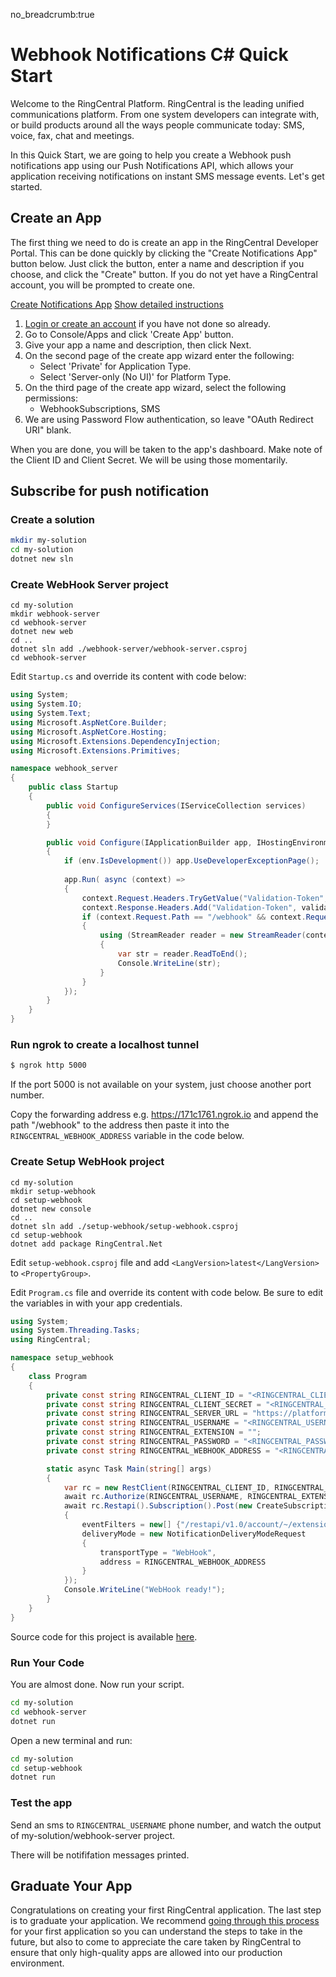 no_breadcrumb:true

# Webhook Notifications C# Quick Start

Welcome to the RingCentral Platform. RingCentral is the leading unified communications platform. From one system developers can integrate with, or build products around all the ways people communicate today: SMS, voice, fax, chat and meetings.

In this Quick Start, we are going to help you create a Webhook push notifications app using our Push Notifications API, which allows your application receiving notifications on instant SMS message events. Let's get started.

## Create an App

The first thing we need to do is create an app in the RingCentral Developer Portal. This can be done quickly by clicking the "Create Notifications App" button below. Just click the button, enter a name and description if you choose, and click the "Create" button. If you do not yet have a RingCentral account, you will be prompted to create one.

<a target="_new" href="https://developer.ringcentral.com/new-app?name=Webhook+Notifications+Quick+Start+App&desc=A+simple+app+to+demo+creating+an+SMS+Notification+RingCentral&public=false&type=ServerOther&carriers=7710,7310,3420&permissions=SubscriptionWebhook,SMS&redirectUri=" class="btn btn-primary">Create Notifications App</a>
<a class="btn-link btn-collapse" data-toggle="collapse" href="#create-app-instructions" role="button" aria-expanded="false" aria-controls="create-app-instructions">Show detailed instructions</a>

<div class="collapse" id="create-app-instructions">
<ol>
<li><a href="https://developer.ringcentral.com/login.html#/">Login or create an account</a> if you have not done so already.</li>
<li>Go to Console/Apps and click 'Create App' button.</li>
<li>Give your app a name and description, then click Next.</li>
<li>On the second page of the create app wizard enter the following:
  <ul>
  <li>Select 'Private' for Application Type.</li>
  <li>Select 'Server-only (No UI)' for Platform Type.</li>
  </ul>
  </li>
<li>On the third page of the create app wizard, select the following permissions:
  <ul>
    <li>WebhookSubscriptions, SMS</li>
  </ul>
  </li>
<li>We are using Password Flow authentication, so leave "OAuth Redirect URI" blank.</li>
</ol>
</div>

When you are done, you will be taken to the app's dashboard. Make note of the Client ID and Client Secret. We will be using those momentarily.

## Subscribe for push notification

### Create a solution

```bash
mkdir my-solution
cd my-solution
dotnet new sln
```

### Create WebHook Server project

```
cd my-solution
mkdir webhook-server
cd webhook-server
dotnet new web
cd ..
dotnet sln add ./webhook-server/webhook-server.csproj
cd webhook-server
```

Edit `Startup.cs` and override its content with code below:

```cs
using System;
using System.IO;
using System.Text;
using Microsoft.AspNetCore.Builder;
using Microsoft.AspNetCore.Hosting;
using Microsoft.Extensions.DependencyInjection;
using Microsoft.Extensions.Primitives;

namespace webhook_server
{
    public class Startup
    {
        public void ConfigureServices(IServiceCollection services)
        {
        }

        public void Configure(IApplicationBuilder app, IHostingEnvironment env)
        {
            if (env.IsDevelopment()) app.UseDeveloperExceptionPage();
            
            app.Run( async (context) =>
            {
                context.Request.Headers.TryGetValue("Validation-Token", out StringValues validationToken);
                context.Response.Headers.Add("Validation-Token", validationToken);
                if (context.Request.Path == "/webhook" && context.Request.Method == "POST")
                {
                    using (StreamReader reader = new StreamReader(context.Request.Body, Encoding.UTF8))
                    {
                        var str = reader.ReadToEnd();
                        Console.WriteLine(str);
                    }
                }
            });
        }
    }
}
```

### Run ngrok to create a localhost tunnel

```bash
$ ngrok http 5000
```

If the port 5000 is not available on your system, just choose another port number.

Copy the forwarding address e.g. https://171c1761.ngrok.io and append the path "/webhook" to the address then paste it into the `RINGCENTRAL_WEBHOOK_ADDRESS` variable in the code below.


### Create Setup WebHook project

```
cd my-solution
mkdir setup-webhook
cd setup-webhook
dotnet new console
cd ..
dotnet sln add ./setup-webhook/setup-webhook.csproj
cd setup-webhook
dotnet add package RingCentral.Net
```

Edit `setup-webhook.csproj` file and add `<LangVersion>latest</LangVersion>` to `<PropertyGroup>`.

Edit `Program.cs` file and override its content with code below. Be sure to edit the variables in <ALL CAPS> with your app credentials.


```cs
using System;
using System.Threading.Tasks;
using RingCentral;

namespace setup_webhook
{
    class Program
    {
        private const string RINGCENTRAL_CLIENT_ID = "<RINGCENTRAL_CLIENT_ID>";
        private const string RINGCENTRAL_CLIENT_SECRET = "<RINGCENTRAL_CLIENT_ID>";
        private const string RINGCENTRAL_SERVER_URL = "https://platform.devtest.ringcentral.com";
        private const string RINGCENTRAL_USERNAME = "<RINGCENTRAL_USERNAME>";
        private const string RINGCENTRAL_EXTENSION = "";
        private const string RINGCENTRAL_PASSWORD = "<RINGCENTRAL_PASSWORD>";
        private const string RINGCENTRAL_WEBHOOK_ADDRESS = "<RINGCENTRAL_WEBHOOK_ADDRESS>";

        static async Task Main(string[] args)
        {
            var rc = new RestClient(RINGCENTRAL_CLIENT_ID, RINGCENTRAL_CLIENT_SECRET, RINGCENTRAL_SERVER_URL);
            await rc.Authorize(RINGCENTRAL_USERNAME, RINGCENTRAL_EXTENSION, RINGCENTRAL_PASSWORD);
            await rc.Restapi().Subscription().Post(new CreateSubscriptionRequest
            {
                eventFilters = new[] {"/restapi/v1.0/account/~/extension/~/message-store/instant?type=SMS"},
                deliveryMode = new NotificationDeliveryModeRequest
                {
                    transportType = "WebHook",
                    address = RINGCENTRAL_WEBHOOK_ADDRESS
                }
            });
            Console.WriteLine("WebHook ready!");
        }
    }
}
```

Source code for this project is available [here](https://github.com/tylerlong/ringcentral-csharp-webhook-demo).


### Run Your Code

You are almost done. Now run your script.

```bash
cd my-solution
cd webhook-server
dotnet run
```

Open a new terminal and run:

```bash
cd my-solution
cd setup-webhook
dotnet run
```


### Test the app

Send an sms to `RINGCENTRAL_USERNAME` phone number, and watch the output of my-solution/webhook-server project.

There will be notififation messages printed.


## Graduate Your App

Congratulations on creating your first RingCentral application. The last step is to graduate your application. We recommend [going through this process](../../../basics/production) for your first application so you can understand the steps to take in the future, but also to come to appreciate the care taken by RingCentral to ensure that only high-quality apps are allowed into our production environment.
